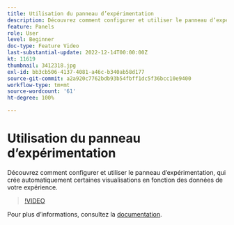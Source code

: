 ```yaml
---
title: Utilisation du panneau d’expérimentation
description: Découvrez comment configurer et utiliser le panneau d’expérimentation, qui crée automatiquement certaines visualisations en fonction des données de votre expérience.
feature: Panels
role: User
level: Beginner
doc-type: Feature Video
last-substantial-update: 2022-12-14T00:00:00Z
kt: 11619
thumbnail: 3412318.jpg
exl-id: bb3cb506-4137-4081-a46c-b340ab58d177
source-git-commit: a2a920c7762bdb93b54fbff1dc5f36bcc10e9400
workflow-type: tm+mt
source-wordcount: '61'
ht-degree: 100%

---
```


# Utilisation du panneau d’expérimentation

Découvrez comment configurer et utiliser le panneau d’expérimentation, qui crée automatiquement certaines visualisations en fonction des données de votre expérience.

>[!VIDEO](https://video.tv.adobe.com/v/3412318/?quality=12&learn=on)

Pour plus dʼinformations, consultez la [documentation](https://experienceleague.adobe.com/docs/analytics-platform/using/cja-workspace/panels/experimentation.html?lang=fr).
